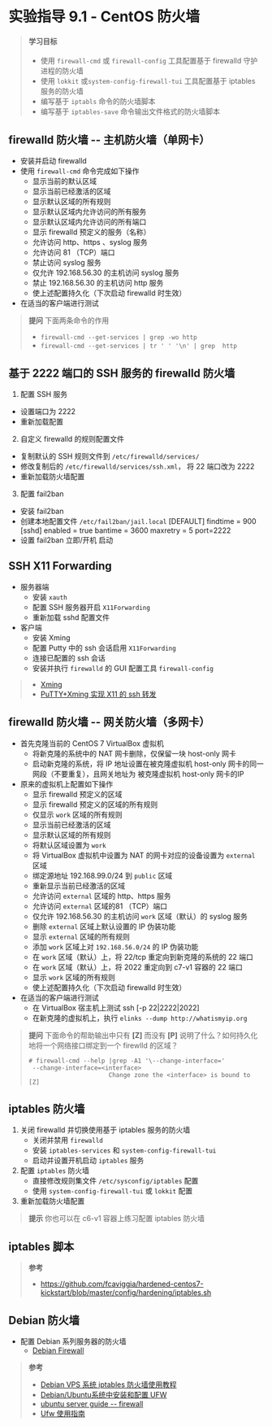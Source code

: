 # 实验指导 9.1 - CentOS 防火墙

>#### 学习目标
> * 使用 `firewall-cmd` 或 `firewall-config` 工具配置基于 firewalld 守护进程的防火墙
> * 使用 `lokkit` 或`system-config-firewall-tui` 工具配置基于 iptables 服务的防火墙
> * 编写基于 `iptabls` 命令的防火墙脚本
> * 编写基于 `iptables-save` 命令输出文件格式的防火墙脚本


## firewalld 防火墙 -- 主机防火墙（单网卡）

* 安装并启动 firewalld
* 使用 `firewall-cmd` 命令完成如下操作 
  * 显示当前的默认区域
  * 显示当前已经激活的区域
  * 显示默认区域的所有规则
  * 显示默认区域内允许访问的所有服务
  * 显示默认区域内允许访问的所有端口
  * 显示 firewalld  预定义的服务（名称）
  * 允许访问 http、https 、syslog 服务
  * 允许访问 81 （TCP）端口 
  * 禁止访问 syslog 服务
  * 仅允许 192.168.56.30 的主机访问 syslog 服务
  * 禁止 192.168.56.30 的主机访问 http 服务
  * 使上述配置持久化（下次启动 firewalld 时生效）
* 在适当的客户端进行测试

>**提问** 下面两条命令的作用
>* `firewall-cmd --get-services | grep -wo http`
>* `firewall-cmd --get-services | tr ' ' '\n' | grep  http`


## 基于 2222 端口的 SSH 服务的 firewalld  防火墙

1. 配置 SSH 服务
  * 设置端口为 2222
  * 重新加载配置
2. 自定义 firewalld 的规则配置文件
  * 复制默认的 SSH 规则文件到 `/etc/firewalld/services/`
  * 修改复制后的 `/etc/firewalld/services/ssh.xml`， 将 22 端口改为 2222
  * 重新加载防火墙配置  
3. 配置 fail2ban
  * 安装 fail2ban
  * 创建本地配置文件 `/etc/fail2ban/jail.local`
          [DEFAULT]
          findtime = 900
          [sshd]
          enabled = true
          bantime = 3600
          maxretry = 5
          port=2222
  * 设置 fail2ban 立即/开机 启动


## SSH X11 Forwarding

* 服务器端
  * 安装 `xauth`
  * 配置 SSH 服务器开启 `X11Forwarding`
  * 重新加载 sshd 配置文件
* 客户端
  * 安装 Xming
  * 配置 Putty 中的 ssh 会话启用 `X11Forwarding`
  * 连接已配置的 ssh 会话
  * 安装并执行 `firewalld` 的 GUI 配置工具 `firewall-config`

>* [Xming](https://xming.en.softonic.com/)
>* [PuTTY+Xming 实现 X11 的 ssh 转发](http://blog.csdn.net/smstong/article/details/46328247)

## firewalld 防火墙 -- 网关防火墙（多网卡）

* 首先克隆当前的 CentOS 7 VirtualBox 虚拟机
  * 将新克隆的系统中的 NAT 网卡删除，仅保留一块 host-only 网卡
  * 启动新克隆的系统，将 IP 地址设置在被克隆虚拟机  host-only 网卡的同一网段（不要重复），且网关地址为 被克隆虚拟机  host-only 网卡的IP
* 原来的虚拟机上配置如下操作 
  * 显示 firewalld 预定义的区域
  * 显示 firewalld 预定义的区域的所有规则
  * 仅显示 `work` 区域的所有规则
  * 显示当前已经激活的区域
  * 显示默认区域的所有规则
  * 将默认区域设置为 `work`
  * 将 VirtualBox 虚拟机中设置为 NAT 的网卡对应的设备设置为 `external` 区域
  * 绑定源地址 192.168.99.0/24 到 `public` 区域
  * 重新显示当前已经激活的区域
  * 允许访问  `external` 区域的 http、https 服务
  * 允许访问  `external` 区域的81 （TCP）端口 
  * 仅允许 192.168.56.30 的主机访问 `work` 区域（默认）的 syslog 服务
  * 删除 `external` 区域上默认设置的 IP 伪装功能
  * 显示 `external` 区域的所有规则
  * 添加 `work` 区域上对 `192.168.56.0/24` 的 IP 伪装功能
  * 在 `work` 区域（默认）上，将 22/tcp 重定向到新克隆的系统的 22 端口
  * 在 `work` 区域（默认）上，将 2022 重定向到 c7-v1 容器的 22 端口
  * 显示 `work` 区域的所有规则
  * 使上述配置持久化（下次启动 firewalld 时生效）
* 在适当的客户端进行测试
  * 在 VirtualBox 宿主机上测试 ssh [-p 22|2222|2022]
  * 在新克隆的虚拟机上，执行 `elinks --dump http://whatismyip.org`

>**提问**  下面命令的帮助输出中只有 **[Z]** 而没有 **[P]** 说明了什么？如何持久化地将一个网络接口绑定到一个 firewlld 的区域？
>```
># firewall-cmd --help |grep -A1 '\--change-interface='
>  --change-interface=<interface>
>                       Change zone the <interface> is bound to [Z]
>```

## iptables 防火墙

1. 关闭 firewalld 并切换使用基于 iptables 服务的防火墙
   * 关闭并禁用 `firewalld`
   * 安装 `iptables-services` 和 `system-config-firewall-tui`
   * 启动并设置开机启动 `iptables` 服务
2. 配置  `iptables` 防火墙
   * 直接修改规则集文件 `/etc/sysconfig/iptables` 配置 
   * 使用  `system-config-firewall-tui` 或 `lokkit` 配置
3. 重新加载防火墙配置

>**提示** 你也可以在  c6-v1 容器上练习配置 iptables 防火墙


## iptables 脚本

>**参考**
>* https://github.com/fcaviggia/hardened-centos7-kickstart/blob/master/config/hardening/iptables.sh


## Debian 防火墙

* 配置 Debian 系列服务器的防火墙
  * [Debian Firewall](https://wiki.debian.org/DebianFirewall)

>**参考**
>* [Debian VPS 系统 iptables 防火墙使用教程](https://yq.aliyun.com/ziliao/70072)
>* [Debian/Ubuntu系统中安装和配置 UFW](http://blog.csdn.net/jb19900111/article/details/18552913)
>* [ubuntu server guide -- firewall](https://help.ubuntu.com/lts/serverguide/firewall.html)
>* [Ufw 使用指南](http://wiki.ubuntu.org.cn/Ufw使用指南)




